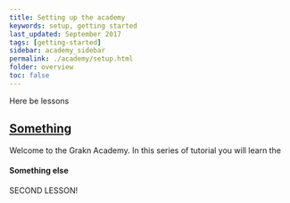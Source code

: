 ```yaml
---
title: Setting up the academy
keywords: setup, getting started
last_updated: September 2017
tags: [getting-started]
sidebar: academy_sidebar
permalink: ./academy/setup.html
folder: overview
toc: false
---
```


Here be lessons

## [Something](./academy/index.html)

Welcome to the Grakn Academy. In this series of tutorial you will learn the

#### Something else

SECOND LESSON!
